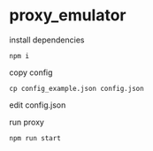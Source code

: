 # proxy_emulator

install dependencies
```
npm i
```

copy config
```
cp config_example.json config.json
```
edit config.json

run proxy
```
npm run start
```
